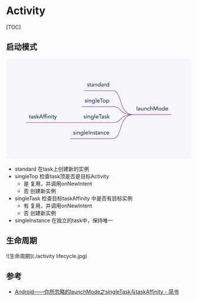 # Activity

[TOC]


## 启动模式

![启动模式](./activity_launch_mode.png)

- standard 在task上创建新的实例
- singleTop 检查task顶是否是目标Activity
    - 是 复用，并调用onNewIntent
    - 否 创建新实例
- singleTask 检查目标taskAffinity 中是否有目标实例
    - 有 复用，并调用onNewIntent
    - 否 创建新实例
- singleInstance 在独立的task中，保持唯一

## 生命周期

![生命周期](./activity lifecycle.jpg)

## 参考

- [Android——你所忽略的launchMode之singleTask与taskAffinity - 简书](https://www.jianshu.com/p/0b908b0624e4)